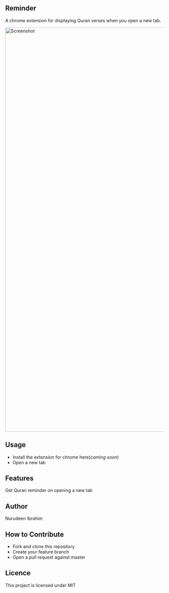 ## Reminder
A chrome extension for displaying Quran verses when you open a new tab.

<img width="1280" alt="Screenshot" src="https://user-images.githubusercontent.com/14357823/70377790-d9128300-1918-11ea-90f3-3324c0ff7fc9.png">

## Usage
- Install the extension for chrome here(_coming soon_)
- Open a new tab

## Features
Get Quran reminder on opening a new tab

## Author
Nurudeen Ibrahim

## How to Contribute
- Fork and clone this repository
- Create your feature branch
- Open a pull request against master

## Licence
This project is licensed under MIT
